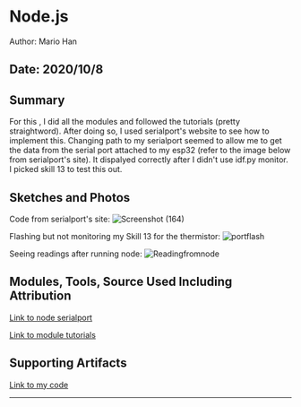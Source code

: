 #  Node.js

Author: Mario Han

Date: 2020/10/8
-----

## Summary

For this , I did all the modules and followed the tutorials (pretty straightword). After doing so, I used serialport's website to see how to implement this. Changing path to my serialport seemed to allow me to get the data from the serial port attached to my esp32 (refer to the image below from serialport's site). It dispalyed correctly after I didn't use idf.py monitor. I picked skill 13 to test this out.

## Sketches and Photos

Code from serialport's site:
![Screenshot (164)](https://user-images.githubusercontent.com/45515930/95523011-93d93a80-099b-11eb-98ca-f7a1c54cbdcf.png)

Flashing but not monitoring my Skill 13 for the thermistor:
![portflash](https://user-images.githubusercontent.com/45515930/95522877-45c43700-099b-11eb-8fe0-703449dd31f1.png)

Seeing readings after running node:
![Readingfromnode](https://user-images.githubusercontent.com/45515930/95522903-5379bc80-099b-11eb-8441-2d3eb1923c6d.png)

## Modules, Tools, Source Used Including Attribution

[Link to node serialport](https://serialport.io/)

[Link to module tutorials](https://www.w3schools.com/nodejs/default.asp)

## Supporting Artifacts

[Link to my code](https://github.com/BU-EC444/Han-Mario-1/tree/master/skills/cluster-2/16/code)

-----
